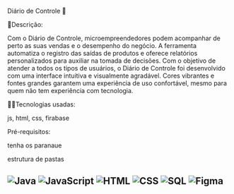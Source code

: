 Diário de Controle 🤖


🚀Descrição: 

Com o Diário de Controle, microempreendedores podem acompanhar de perto as suas vendas e o desempenho do negócio. A ferramenta automatiza o registro das saídas de produtos e oferece relatórios personalizados para auxiliar na tomada de decisões.
Com o objetivo de atender a todos os tipos de usuários, o Diário de Controle foi desenvolvido com uma interface intuitiva e visualmente agradável. Cores vibrantes e fontes grandes garantem uma experiência de uso confortável, mesmo para quem não tem experiência com tecnologia.


👩‍💻Tecnologias usadas:

js, html, css, firabase


Pré-requisitos:

tenha os paranaue


estrutura de pastas



![Java](https://img.shields.io/badge/Java-007396?logo=java&logoColor=white)
![JavaScript](https://img.shields.io/badge/JavaScript-F7DF1E?logo=javascript&logoColor=black)  ![HTML](https://img.shields.io/badge/HTML-E34F26?logo=html5&logoColor=white) ![CSS](https://img.shields.io/badge/CSS-1572B6?logo=css3&logoColor=white) ![SQL](https://img.shields.io/badge/SQL-003B57?logo=sqlite&logoColor=white)  ![Figma](https://img.shields.io/badge/Figma-F24E1E?logo=figma&logoColor=white)
- 

